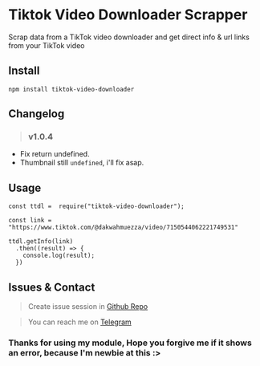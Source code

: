 # Tiktok Video Downloader Scrapper
Scrap data from a TikTok video downloader and get direct info & url links from your TikTok video

## Install
```
npm install tiktok-video-downloader
```

## Changelog
> ### v1.0.4
- Fix return undefined.
- Thumbnail still `undefined`, i'll fix asap.

## Usage
```
const ttdl =  require("tiktok-video-downloader");

const link = "https://www.tiktok.com/@dakwahmuezza/video/7150544062221749531"

ttdl.getInfo(link)
  .then((result) => {
    console.log(result);
  })
```

## Issues & Contact
> Create issue session in [Github Repo](https://github.com/Aromakelapa/tiktok-video-downloader/issues)

> You can reach me on [Telegram](https://t.me/Aromakelapa)

### Thanks for using my module, Hope you forgive me if it shows an error, because I'm newbie at this :>